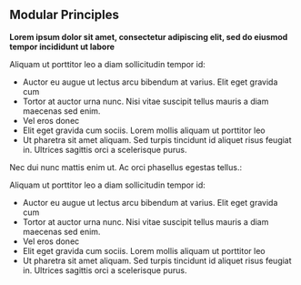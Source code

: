 ## Modular Principles

**Lorem ipsum dolor sit amet, consectetur adipiscing elit, sed do eiusmod tempor incididunt ut labore**

Aliquam ut porttitor leo a diam sollicitudin tempor id:

* Auctor eu augue ut lectus arcu bibendum at varius. Elit eget gravida cum
* Tortor at auctor urna nunc. Nisi vitae suscipit tellus mauris a diam maecenas sed enim.
* Vel eros donec
* Elit eget gravida cum sociis. Lorem mollis aliquam ut porttitor leo
* Ut pharetra sit amet aliquam. Sed turpis tincidunt id aliquet risus feugiat in. Ultrices sagittis orci a scelerisque purus.

Nec dui nunc mattis enim ut. Ac orci phasellus egestas tellus.:

Aliquam ut porttitor leo a diam sollicitudin tempor id:

* Auctor eu augue ut lectus arcu bibendum at varius. Elit eget gravida cum
* Tortor at auctor urna nunc. Nisi vitae suscipit tellus mauris a diam maecenas sed enim.
* Vel eros donec
* Elit eget gravida cum sociis. Lorem mollis aliquam ut porttitor leo
* Ut pharetra sit amet aliquam. Sed turpis tincidunt id aliquet risus feugiat in. Ultrices sagittis orci a scelerisque purus.